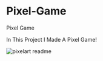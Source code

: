 # Pixel-Game
Pixel Game


In This Project I Made A Pixel Game!

![pixelart readme](https://github.com/Bxugur/Pixel-Game/assets/103511917/09a5c109-348a-44b0-9e5f-ed065c3569e9)
